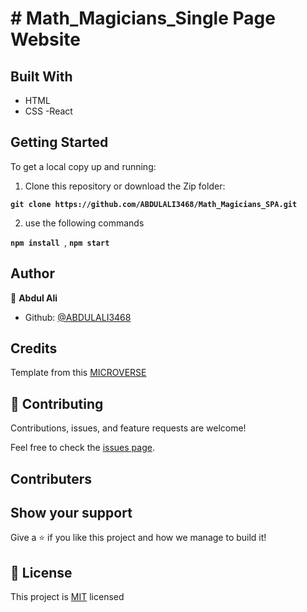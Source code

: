 # # Math_Magicians_Single Page Website

## Built With

- HTML
- CSS
-React

## Getting Started

To get a local copy up and running:

1. Clone this repository or download the Zip folder:

**``git clone https://github.com/ABDULALI3468/Math_Magicians_SPA.git``**

2. use the following commands

**``npm install ``**, 
**``npm start``**

## Author

👤 **Abdul Ali**

- Github: [@ABDULALI3468](https://github.com/ABDULLALI3468)

## Credits

Template from this [MICROVERSE](https://www.microverse.org/)

## 🤝 Contributing

Contributions, issues, and feature requests are welcome!

Feel free to check the [issues page](https://github.com/ABDULLALI3468/Math-Magicians.git/issues).

## Contributers

## Show your support

Give a ⭐️ if you like this project and how we manage to build it!

## 📝 License

This project is [MIT](./MIT.md) licensed
